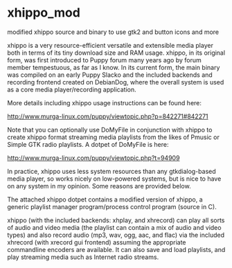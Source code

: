 # xhippo_mod
modified xhippo source and binary to use gtk2 and button icons and more

xhippo is a very resource-efficient versatile and extensible media player both in terms of its tiny download size and RAM usage. xhippo, in its original form, was first introduced to Puppy forum many years ago by forum member tempestuous, as far as I know. In its current form, the main binary was compiled on an early Puppy Slacko and the included backends and recording frontend created on DebianDog, where the overall system is used as a core media player/recording application.

More details including xhippo usage instructions can be found here:

http://www.murga-linux.com/puppy/viewtopic.php?p=842271#842271

Note that you can optionally use DoMyFile in conjunction with xhippo to create xhippo format streaming media playlists from the likes of Pmusic or Simple GTK radio playlists. A dotpet of DoMyFile is here:

http://www.murga-linux.com/puppy/viewtopic.php?t=94909

In practice, xhippo uses less system resources than any gtkdialog-based media player, so works nicely on low-powered systems, but is nice to have on any system in my opinion. Some reasons are provided below.

The attached xhippo dotpet contains a modified version of xhippo, a generic playlist manager program/process control program (source in C).

xhippo (with the included backends: xhplay, and xhrecord) can play all sorts of audio and video media (the playlist can contain a mix of audio and video types) and also record audio (mp3, wav, ogg, aac, and flac) via the included xhrecord (with xrecord gui frontend) assuming the appropriate commandline encoders are available. It can also save and load playlists, and play streaming media such as Internet radio streams.
